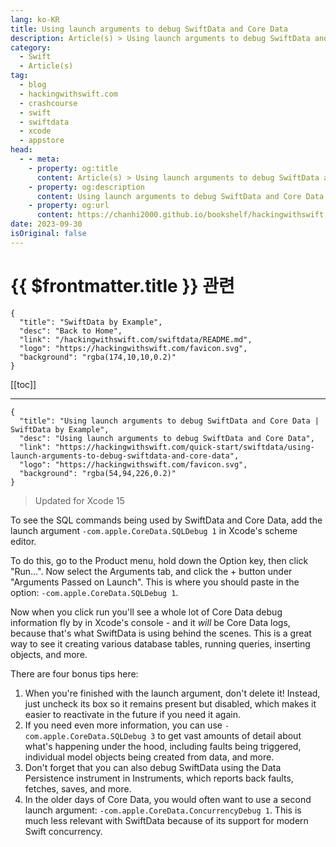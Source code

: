 ```yaml
---
lang: ko-KR
title: Using launch arguments to debug SwiftData and Core Data
description: Article(s) > Using launch arguments to debug SwiftData and Core Data
category:
  - Swift
  - Article(s)
tag: 
  - blog
  - hackingwithswift.com
  - crashcourse
  - swift
  - swiftdata
  - xcode
  - appstore
head:
  - - meta:
    - property: og:title
      content: Article(s) > Using launch arguments to debug SwiftData and Core Data
    - property: og:description
      content: Using launch arguments to debug SwiftData and Core Data
    - property: og:url
      content: https://chanhi2000.github.io/bookshelf/hackingwithswift.com/swiftdata/using-launch-arguments-to-debug-swiftdata-and-core-data.html
date: 2023-09-30
isOriginal: false
---
```


# {{ $frontmatter.title }} 관련

```component VPCard
{
  "title": "SwiftData by Example",
  "desc": "Back to Home",
  "link": "/hackingwithswift.com/swiftdata/README.md",
  "logo": "https://hackingwithswift.com/favicon.svg",
  "background": "rgba(174,10,10,0.2)"
}
```

[[toc]]

---

```component VPCard
{
  "title": "Using launch arguments to debug SwiftData and Core Data | SwiftData by Example",
  "desc": "Using launch arguments to debug SwiftData and Core Data",
  "link": "https://hackingwithswift.com/quick-start/swiftdata/using-launch-arguments-to-debug-swiftdata-and-core-data", 
  "logo": "https://hackingwithswift.com/favicon.svg",
  "background": "rgba(54,94,226,0.2)"
}
```

> Updated for Xcode 15

To see the SQL commands being used by SwiftData and Core Data, add the launch argument `-com.apple.CoreData.SQLDebug 1` in Xcode's scheme editor.

To do this, go to the Product menu, hold down the Option key, then click "Run…". Now select the Arguments tab, and click the + button under "Arguments Passed on Launch". This is where you should paste in the option: `-com.apple.CoreData.SQLDebug 1`.

Now when you click run you'll see a whole lot of Core Data debug information fly by in Xcode's console - and it *will* be Core Data logs, because that's what SwiftData is using behind the scenes. This is a great way to see it creating various database tables, running queries, inserting objects, and more.

There are four bonus tips here:

1. When you're finished with the launch argument, don't delete it! Instead, just uncheck its box so it remains present but disabled, which makes it easier to reactivate in the future if you need it again.
2. If you need even more information, you can use `-com.apple.CoreData.SQLDebug 3` to get vast amounts of detail about what's happening under the hood, including faults being triggered, individual model objects being created from data, and more.
3. Don't forget that you can also debug SwiftData using the Data Persistence instrument in Instruments, which reports back faults, fetches, saves, and more.
4. In the older days of Core Data, you would often want to use a second launch argument: `-com.apple.CoreData.ConcurrencyDebug 1`. This is much less relevant with SwiftData because of its support for modern Swift concurrency.

